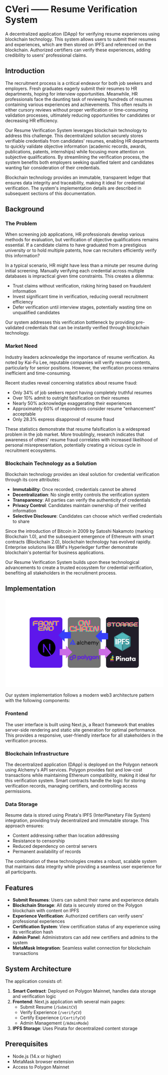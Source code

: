 # CVeri —— Resume Verification System

A decentralized application (DApp) for verifying resume experiences using blockchain technology. This system allows users to submit their resumes and experiences, which are then stored on IPFS and referenced on the blockchain. Authorized certifiers can verify these experiences, adding credibility to users' professional claims.

## Introduction

The recruitment process is a critical endeavor for both job seekers and employers. Fresh graduates eagerly submit their resumes to HR departments, hoping for interview opportunities. Meanwhile, HR professionals face the daunting task of reviewing hundreds of resumes containing various experiences and achievements. This often results in either cursory reviews without proper verification or time-consuming validation processes, ultimately reducing opportunities for candidates or decreasing HR efficiency.

Our Resume Verification System leverages blockchain technology to address this challenge. This decentralized solution securely stores verifiable credentials from candidates' resumes, enabling HR departments to quickly validate objective information (academic records, awards, publications, patents, internships) while focusing more attention on subjective qualifications. By streamlining the verification process, the system benefits both employers seeking qualified talent and candidates wanting fair consideration of their credentials.

Blockchain technology provides an immutable, transparent ledger that ensures data integrity and traceability, making it ideal for credential verification. The system's implementation details are described in subsequent sections of this documentation.

## Background

### The Problem

When screening job applications, HR professionals develop various methods for evaluation, but verification of objective qualifications remains essential. If a candidate claims to have graduated from a prestigious university or to hold multiple patents, how can recruiters efficiently verify this information?

In a typical scenario, HR might have less than a minute per resume during initial screening. Manually verifying each credential across multiple databases is impractical given time constraints. This creates a dilemma:

- Trust claims without verification, risking hiring based on fraudulent information
- Invest significant time in verification, reducing overall recruitment efficiency
- Defer verification until interview stages, potentially wasting time on unqualified candidates

Our system addresses this verification bottleneck by providing pre-validated credentials that can be instantly verified through blockchain technology.

### Market Need

Industry leaders acknowledge the importance of resume verification. As noted by Kai-Fu Lee, reputable companies will verify resume contents, particularly for senior positions. However, the verification process remains inefficient and time-consuming.

Recent studies reveal concerning statistics about resume fraud:

- Only 34% of job seekers report having completely truthful resumes
- Over 10% admit to outright falsification on their resumes
- Nearly 50% acknowledge exaggerating their experiences
- Approximately 60% of respondents consider resume "enhancement" acceptable
- Only 28.3% express disapproval of resume fraud

These statistics demonstrate that resume falsification is a widespread problem in the job market. More troublingly, research indicates that awareness of others' resume fraud correlates with increased likelihood of personal misrepresentation, potentially creating a vicious cycle in recruitment ecosystems.

### Blockchain Technology as a Solution

Blockchain technology provides an ideal solution for credential verification through its core attributes:

- **Immutability**: Once recorded, credentials cannot be altered
- **Decentralization**: No single entity controls the verification system
- **Transparency**: All parties can verify the authenticity of credentials
- **Privacy Control**: Candidates maintain ownership of their verified information
- **Selective Disclosure**: Candidates can choose which verified credentials to share

Since the introduction of Bitcoin in 2009 by Satoshi Nakamoto (marking Blockchain 1.0), and the subsequent emergence of Ethereum with smart contracts (Blockchain 2.0), blockchain technology has evolved rapidly. Enterprise solutions like IBM's Hyperledger further demonstrate blockchain's potential for business applications.

Our Resume Verification System builds upon these technological advancements to create a trusted ecosystem for credential verification, benefiting all stakeholders in the recruitment process.

## Implementation

![Resume Verification System Implementation Framework](public/20250404144220.png)

Our system implementation follows a modern web3 architecture pattern with the following components:

### Frontend
The user interface is built using Next.js, a React framework that enables server-side rendering and static site generation for optimal performance. This provides a responsive, user-friendly interface for all stakeholders in the verification process.

### Blockchain Infrastructure
The decentralized application (DApp) is deployed on the Polygon network using Alchemy's API services. Polygon provides fast and low-cost transactions while maintaining Ethereum compatibility, making it ideal for this verification system. Smart contracts handle the logic for storing verification records, managing certifiers, and controlling access permissions.

### Data Storage
Resume data is stored using Pinata's IPFS (InterPlanetary File System) integration, providing truly decentralized and immutable storage. This approach ensures:
- Content addressing rather than location addressing
- Resistance to censorship
- Reduced dependency on central servers
- Permanent availability of records

The combination of these technologies creates a robust, scalable system that maintains data integrity while providing a seamless user experience for all participants.

## Features

- **Submit Resumes**: Users can submit their name and experience details
- **Blockchain Storage**: All data is securely stored on the Polygon blockchain with content on IPFS
- **Experience Verification**: Authorized certifiers can verify users' professional experiences
- **Certification System**: View certification status of any experience using its verification hash
- **Admin Panel**: Administrators can add new certifiers and admins to the system
- **MetaMask Integration**: Seamless wallet connection for blockchain transactions

## System Architecture

The application consists of:

1. **Smart Contract**: Deployed on Polygon Mainnet, handles data storage and verification logic
2. **Frontend**: Next.js application with several main pages:
    - Submit Resume (`/SubmitCV`)
    - Verify Experience (`/verifyCV`)
    - Certify Experience (`/CertifyCV`)
    - Admin Management (`/AdminMode`)
3. **IPFS Storage**: Uses Pinata for decentralized content storage

## Prerequisites

- Node.js (14.x or higher)
- MetaMask browser extension
- Access to Polygon Mainnet